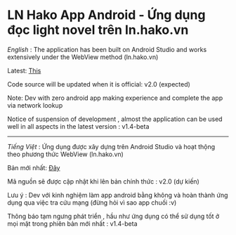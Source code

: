 # LN Hako App Android - Ứng dụng đọc light novel trên ln.hako.vn

*English* :
The application has been built on Android Studio and works extensively under the WebView method (ln.hako.vn) 

Latest: [This](https://github.com/PhamTung449/LN-Hako-App-Android/releases)

Code source will be updated when it is official: v2.0 (expected)

Note: Dev with zero android app making experience and complete the app via network lookup

Notice of suspension of development , almost the application can be used well in all aspects in the latest version : v1.4-beta
________________________________________

*Tiếng Việt* :
Ứng dụng được xây dựng trên Android Studio và hoạt thộng theo phương thức WebView (ln.hako.vn)

Bản mới nhất: [Đây](https://github.com/PhamTung449/LN-Hako-App-Android/releases)

Mã nguồn sẽ được cập nhật khi lên bản chính thức : v2.0 (dự kiến)

Lưu ý : Dev với kinh nghiệm làm app android bằng không và hoàn thành ứng dụng qua việc tra cứu mạng (đừng hỏi vì sao app chuối :v)

Thông báo tạm ngưng phát triển , hầu như ứng dụng có thể sử dụng tốt ở mọi mặt trong phiên bản mới nhất : v1.4-beta
